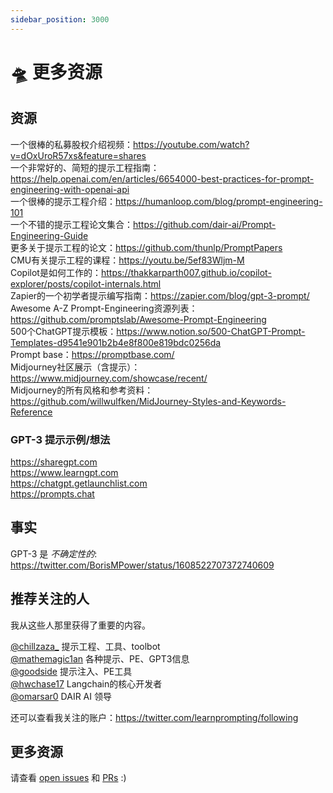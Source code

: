 ```yaml
---
sidebar_position: 3000
---
```


# 🛸 更多资源

## 资源

一个很棒的私募股权介绍视频：https://youtube.com/watch?v=dOxUroR57xs&feature=shares<br/>
一个非常好的、简短的提示工程指南：https://help.openai.com/en/articles/6654000-best-practices-for-prompt-engineering-with-openai-api<br/>
一个很棒的提示工程介绍：https://humanloop.com/blog/prompt-engineering-101<br/>
一个不错的提示工程论文集合：https://github.com/dair-ai/Prompt-Engineering-Guide<br/>
更多关于提示工程的论文：https://github.com/thunlp/PromptPapers<br/>
CMU有关提示工程的课程：https://youtu.be/5ef83Wljm-M<br/>
Copilot是如何工作的：https://thakkarparth007.github.io/copilot-explorer/posts/copilot-internals.html<br/>
Zapier的一个初学者提示编写指南：https://zapier.com/blog/gpt-3-prompt/<br/>
Awesome A-Z Prompt-Engineering资源列表：https://github.com/promptslab/Awesome-Prompt-Engineering<br/>
500个ChatGPT提示模板：https://www.notion.so/500-ChatGPT-Prompt-Templates-d9541e901b2b4e8f800e819bdc0256da<br/>
Prompt base：https://promptbase.com/<br/>
Midjourney社区展示（含提示）：https://www.midjourney.com/showcase/recent/<br/>
Midjourney的所有风格和参考资料：https://github.com/willwulfken/MidJourney-Styles-and-Keywords-Reference

### GPT-3 提示示例/想法

https://sharegpt.com <br/>
https://www.learngpt.com <br/>
https://chatgpt.getlaunchlist.com <br/>
https://prompts.chat


## 事实

GPT-3 是 *不确定性的*: https://twitter.com/BorisMPower/status/1608522707372740609

## 推荐关注的人

我从这些人那里获得了重要的内容。

[@chillzaza_](https://mobile.twitter.com/chillzaza_) 提示工程、工具、toolbot<br/>
[@mathemagic1an](https://mobile.twitter.com/mathemagic1an) 各种提示、PE、GPT3信息<br/>
[@goodside](https://twitter.com/goodside/status/1588247865503010816) 提示注入、PE工具<br/>
[@hwchase17](https://twitter.com/hwchase17) Langchain的核心开发者<br/>
[@omarsar0](https://twitter.com/omarsar0) DAIR AI 领导

还可以查看我关注的账户：https://twitter.com/learnprompting/following 

## 更多资源

请查看 [open issues](https://github.com/trigaten/Learn_Prompting/issues) 和 [PRs](https://github.com/trigaten/Learn_Prompting/pulls) :)

